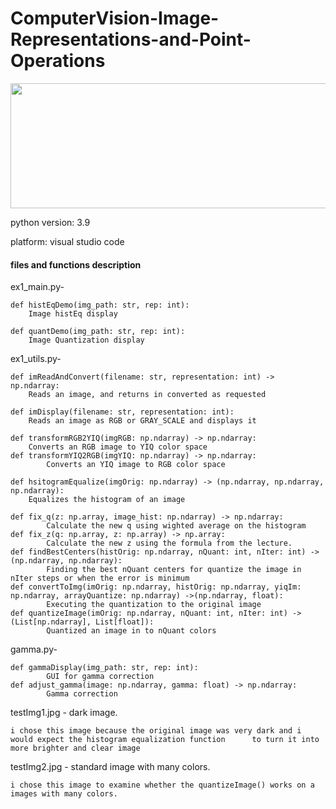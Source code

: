# ComputerVision-Image-Representations-and-Point-Operations

  <img src="https://docs.opencv.org/master/equalization_opencv.jpg" width="700" height="200" />

python version: 3.9

platform: visual studio code


#### files and functions description 

ex1_main.py-

	def histEqDemo(img_path: str, rep: int):
		Image histEq display

	def quantDemo(img_path: str, rep: int):
		Image Quantization display


ex1_utils.py-

	def imReadAndConvert(filename: str, representation: int) -> np.ndarray:
		Reads an image, and returns in converted as requested

	def imDisplay(filename: str, representation: int):
		Reads an image as RGB or GRAY_SCALE and displays it

	def transformRGB2YIQ(imgRGB: np.ndarray) -> np.ndarray:
		Converts an RGB image to YIQ color space
	def transformYIQ2RGB(imgYIQ: np.ndarray) -> np.ndarray:
    		Converts an YIQ image to RGB color space

	def hsitogramEqualize(imgOrig: np.ndarray) -> (np.ndarray, np.ndarray, np.ndarray):
   		Equalizes the histogram of an image

	def fix_q(z: np.array, image_hist: np.ndarray) -> np.ndarray:
        	Calculate the new q using wighted average on the histogram
    def fix_z(q: np.array, z: np.array) -> np.array:
            Calculate the new z using the formula from the lecture.
	def findBestCenters(histOrig: np.ndarray, nQuant: int, nIter: int) -> (np.ndarray, np.ndarray):
        	Finding the best nQuant centers for quantize the image in nIter steps or when the error is minimum
	def convertToImg(imOrig: np.ndarray, histOrig: np.ndarray, yiqIm: np.ndarray, arrayQuantize: np.ndarray) ->(np.ndarray, float):
        	Executing the quantization to the original image
	def quantizeImage(imOrig: np.ndarray, nQuant: int, nIter: int) -> (List[np.ndarray], List[float]):
        	Quantized an image in to nQuant colors

gamma.py-

	def gammaDisplay(img_path: str, rep: int):
    		GUI for gamma correction
	def adjust_gamma(image: np.ndarray, gamma: float) -> np.ndarray:
        	Gamma correction

testImg1.jpg - dark image.

	i chose this image because the original image was very dark and i would expect the histogram equalization function 		to turn it into more brighter and clear image
	
testImg2.jpg - standard image with many colors.
	
	i chose this image to examine whether the quantizeImage() works on a images with many colors.
	



